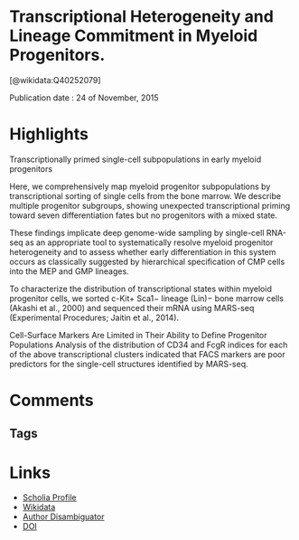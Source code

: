 
Transcriptional Heterogeneity and Lineage Commitment in Myeloid Progenitors.
============================================================================
  
  [@wikidata:Q40252079]  
  
Publication date : 24 of November, 2015  

# Highlights
Transcriptionally primed single-cell subpopulations in early myeloid progenitors


 Here, we comprehensively map myeloid progenitor subpopulations by transcriptional sorting of single cells from the bone marrow. We describe multiple progenitor subgroups, showing unexpected transcriptional priming toward seven differentiation fates but no progenitors with a mixed state.

These findings implicate deep genome-wide sampling by single-cell RNA-seq as an appropriate tool to systematically resolve myeloid progenitor heterogeneity and to assess whether early differentiation in this system occurs as classically suggested by hierarchical specification of CMP cells into the MEP and GMP lineages.

To characterize the distribution of transcriptional states within myeloid progenitor cells, we sorted c-Kit+ Sca1− lineage (Lin)− bone marrow cells (Akashi et al., 2000) and sequenced their mRNA using MARS-seq (Experimental Procedures; Jaitin et al., 2014).

Cell-Surface Markers Are Limited in Their Ability to Define Progenitor Populations
Analysis of the distribution of CD34 and FcgR indices for each of the above transcriptional clusters indicated that FACS markers are poor predictors for the single-cell structures identified by MARS-seq.


# Comments

## Tags

# Links
  
 * [Scholia Profile](https://scholia.toolforge.org/work/Q40252079)  
 * [Wikidata](https://www.wikidata.org/wiki/Q40252079)  
 * [Author Disambiguator](https://author-disambiguator.toolforge.org/work_item_oauth.php?id=Q40252079&batch_id=&match=1&author_list_id=&doit=Get+author+links+for+work)  
 * [DOI](https://doi.org/10.1016/J.CELL.2015.11.013)  
